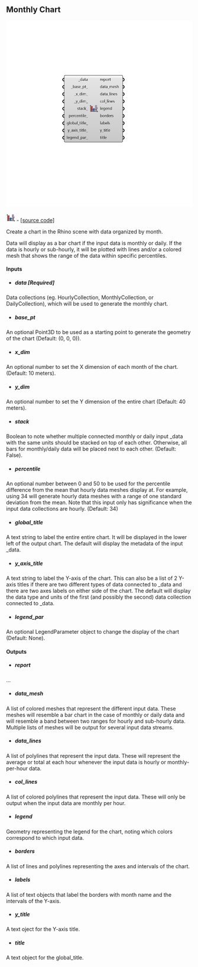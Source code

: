 ## Monthly Chart

![](../../images/components/Monthly_Chart.png)

![](../../images/icons/Monthly_Chart.png) - [[source code]](https://github.com/ladybug-tools/ladybug-grasshopper/blob/master/ladybug_grasshopper/src//LB%20Monthly%20Chart.py)


Create a chart in the Rhino scene with data organized by month. 

Data will display as a bar chart if the input data is monthly or daily. If the data is hourly or sub-hourly, it will be plotted with lines and/or a colored mesh that shows the range of the data within specific percentiles. 



#### Inputs
* ##### data [Required]
Data collections (eg. HourlyCollection, MonthlyCollection, or DailyCollection), which will be used to generate the monthly chart. 
* ##### base_pt 
An optional Point3D to be used as a starting point to generate the geometry of the chart (Default: (0, 0, 0)). 
* ##### x_dim 
An optional number to set the X dimension of each month of the chart. (Default: 10 meters). 
* ##### y_dim 
An optional number to set the Y dimension of the entire chart (Default: 40 meters). 
* ##### stack 
Boolean to note whether multiple connected monthly or daily input _data with the same units should be stacked on top of each other. Otherwise, all bars for monthly/daily data will be placed next to each other.  (Default: False). 
* ##### percentile 
An optional number between 0 and 50 to be used for the percentile difference from the mean that hourly data meshes display at. For example, using 34 will generate hourly data meshes with a range of one standard deviation from the mean. Note that this input only has significance when the input data collections are hourly. (Default: 34) 
* ##### global_title 
A text string to label the entire entire chart.  It will be displayed in the lower left of the output chart.  The default will display the metadata of the input _data. 
* ##### y_axis_title 
A text string to label the Y-axis of the chart.  This can also be a list of 2 Y-axis titles if there are two different types of data connected to _data and there are two axes labels on either side of the chart.  The default will display the data type and units of the first (and possibly the second) data collection connected to _data. 
* ##### legend_par 
An optional LegendParameter object to change the display of the chart (Default: None). 

#### Outputs
* ##### report
... 
* ##### data_mesh
A list of colored meshes that represent the different input data. These meshes will resemble a bar chart in the case of monthly or daily data and will resemble a band between two ranges for hourly and sub-hourly data. Multiple lists of meshes will be output for several input data streams. 
* ##### data_lines
A list of polylines that represent the input data. These will represent the average or total at each hour whenever the input data is hourly or monthly-per-hour data. 
* ##### col_lines
A list of colored polylines that represent the input data. These will only be output when the input data are monthly per hour. 
* ##### legend
Geometry representing the legend for the chart, noting which colors correspond to which input data. 
* ##### borders
A list of lines and polylines representing the axes and intervals of the chart. 
* ##### labels
A list of text objects that label the borders with month name and the intervals of the Y-axis. 
* ##### y_title
A text oject for the Y-axis title. 
* ##### title
A text object for the global_title. 